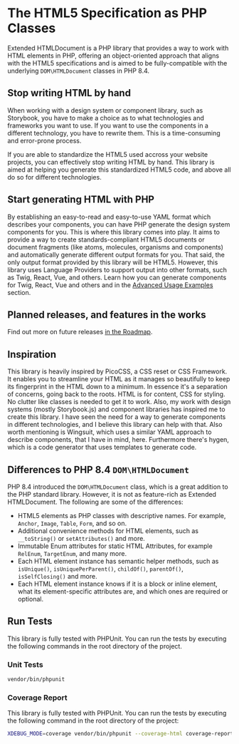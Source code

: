 # The HTML5 Specification as PHP Classes

Extended HTMLDocument is a PHP library that provides a way to work with HTML elements in PHP, offering an object-oriented approach that aligns with the HTML5 specifications and is aimed to be fully-compatible with the underlying `DOM\HTMLDocument` classes in PHP 8.4.


## Stop writing HTML by hand
When working with a design system or component library, such as Storybook, you have to make a choice as to what technologies and frameworks you want to use.
If you want to use the components in a different technology, you have to rewrite them. This is a time-consuming and error-prone process.

If you are able to standardize the HTML5 used accross your website projects, you can effectively stop writing HTML by hand.
This library is aimed at helping you generate this standardized HTML5 code, and above all do so for different technologies.

## Start generating HTML with PHP
By establishing an easy-to-read and easy-to-use YAML format which describes your components, you can have PHP generate the design system components for you.
This is where this library comes into play. It aims to provide a way to create standards-compliant HTML5 documents or document fragments (like atoms, molecules, organisms and components) and automatically generate different output formats for you.
That said, the only output format provided by this library will be HTML5. However, this library uses Language Providers to support output into other formats, such as Twig, React, Vue, and others.
Learn how you can generate components for Twig, React, Vue and others and in the [Advanced Usage Examples](./advanced-examples) section.

## Planned releases, and features in the works
Find out more on future releases [in the Roadmap](./roadmap).

## Inspiration
This library is heavily inspired by PicoCSS, a CSS reset or CSS Framework. It enables you to streamline your HTML as it manages so beautifully to keep its fingerprint in the HTML down to a minimum. In essence it's a separation of concerns, going back to the roots. HTML is for content, CSS for styling. No clutter like classes is needed to get it to work.
Also, my work with design systems (mostly Storybook.js) and component libraries has inspired me to create this library. I have seen the need for a way to generate components in different technologies, and I believe this library can help with that. Also worth mentioning is Wingsuit, which uses a similar YAML approach to describe components, that I have in mind, here. Furthermore there's hygen, which is a code generator that uses templates to generate code.

<!-- ## Use cases

This library can be useful to PHP Developers in frontend-related contexts, including but not limited to content management systems, templating engines and design systems.
Some examples:
- Instead of writing a Design System for a component library, I can use this library to generate components for me.
- I am a backend developer and don't know all the HTML elements or attributes there are. Auto-completion of your IDE will give you a quick insight into the available elements and attributes.
- I want to work on a Twig Extension, let's say to render `<figure>` elements with `<picture>`, `<img>`, or `<figcaption>`. I can use this library to generate the markup for me, and focus on the content. -->


## Differences to PHP 8.4 `DOM\HTMLDocument`

PHP 8.4 introduced the `DOM\HTMLDocument` class, which is a great addition to the PHP standard library. However, it is not as feature-rich as Extended HTMLDocument. The following are some of the differences:

* HTML5 elements as PHP classes with descriptive names. For example, `Anchor`, `Image`, `Table`, `Form`, and so on.
* Additional convenience methods for HTML elements, such as `__toString()` or `setAttributes()` and more.
* Immutable Enum attributes for static HTML Attributes, for example `RelEnum`, `TargetEnum`, and many more.
* Each HTML element instance has semantic helper methods, such as `isUnique()`, `isUniquePerParent()`, `childOf()`, `parentOf()`, `isSelfClosing()` and more.
* Each HTML element instance knows if it is a block or inline element, what its element-specific attributes are, and which ones are required or optional.

## Run Tests

This library is fully tested with PHPUnit. You can run the tests by executing the following commands in the root directory of the project.

### Unit Tests
```bash
vendor/bin/phpunit
```

### Coverage Report
This library is fully tested with PHPUnit. You can run the tests by executing the following command in the root directory of the project:
```bash
XDEBUG_MODE=coverage vendor/bin/phpunit --coverage-html coverage-report
```
